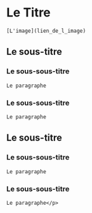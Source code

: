 # Le Titre
	[L'image](lien_de_l_image)
## Le sous-titre
### Le sous-sous-titre
	Le paragraphe
### Le sous-sous-titre
	Le paragraphe
## Le sous-titre
### Le sous-sous-titre
	Le paragraphe
### Le sous-sous-titre
	Le paragraphe</p>
